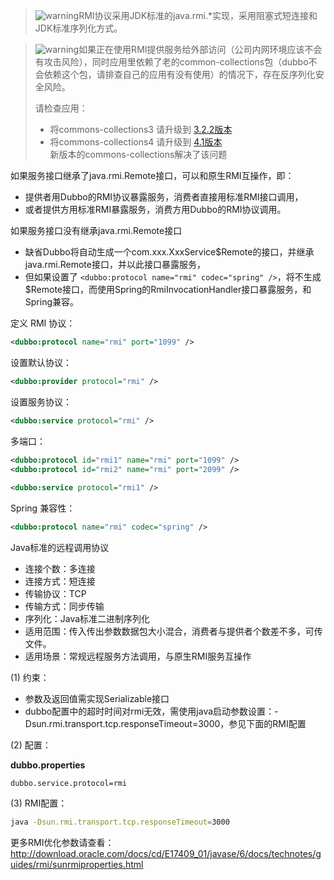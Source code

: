> ![warning](../sources/images/check.gif)RMI协议采用JDK标准的java.rmi.*实现，采用阻塞式短连接和JDK标准序列化方式。

> ![warning](../sources/images/warning-3.gif)如果正在使用RMI提供服务给外部访问（公司内网环境应该不会有攻击风险），同时应用里依赖了老的common-collections包（dubbo不会依赖这个包，请排查自己的应用有没有使用）的情况下，存在反序列化安全风险。
> 
> 请检查应用：  
> * 将commons-collections3 请升级到 [3.2.2版本](https://commons.apache.org/proper/commons-collections/release_3_2_2.html)  
> * 将commons-collections4 请升级到 [4.1版本](https://commons.apache.org/proper/commons-collections/release_4_1.html)   
> 新版本的commons-collections解决了该问题

如果服务接口继承了java.rmi.Remote接口，可以和原生RMI互操作，即：

* 提供者用Dubbo的RMI协议暴露服务，消费者直接用标准RMI接口调用，
* 或者提供方用标准RMI暴露服务，消费方用Dubbo的RMI协议调用。

如果服务接口没有继承java.rmi.Remote接口

* 缺省Dubbo将自动生成一个com.xxx.XxxService$Remote的接口，并继承java.rmi.Remote接口，并以此接口暴露服务，
* 但如果设置了 `<dubbo:protocol name="rmi" codec="spring" />`，将不生成$Remote接口，而使用Spring的RmiInvocationHandler接口暴露服务，和Spring兼容。

定义 RMI 协议：

```xml
<dubbo:protocol name="rmi" port="1099" />
```

设置默认协议：

```xml
<dubbo:provider protocol="rmi" />
```

设置服务协议：

```xml
<dubbo:service protocol="rmi" />
```

多端口：

```xml
<dubbo:protocol id="rmi1" name="rmi" port="1099" />
<dubbo:protocol id="rmi2" name="rmi" port="2099" />
 
<dubbo:service protocol="rmi1" />
```

Spring 兼容性：

```xml
<dubbo:protocol name="rmi" codec="spring" />
```

Java标准的远程调用协议

* 连接个数：多连接
* 连接方式：短连接
* 传输协议：TCP
* 传输方式：同步传输
* 序列化：Java标准二进制序列化
* 适用范围：传入传出参数数据包大小混合，消费者与提供者个数差不多，可传文件。
* 适用场景：常规远程服务方法调用，与原生RMI服务互操作

(1) 约束：

* 参数及返回值需实现Serializable接口
* dubbo配置中的超时时间对rmi无效，需使用java启动参数设置：-Dsun.rmi.transport.tcp.responseTimeout=3000，参见下面的RMI配置

(2) 配置：

**dubbo.properties**

```
dubbo.service.protocol=rmi
```

(3) RMI配置：

```sh
java -Dsun.rmi.transport.tcp.responseTimeout=3000
```

更多RMI优化参数请查看：
http://download.oracle.com/docs/cd/E17409_01/javase/6/docs/technotes/guides/rmi/sunrmiproperties.html